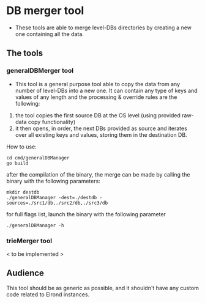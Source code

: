 # DB merger tool

- These tools are able to merge level-DBs directories by creating a new one containing all the data.

## The tools
### generalDBMerger tool

- This tool is a general purpose tool able to copy the data from any number of level-DBs into a new one.
It can contain any type of keys and values of any length and the processing & override rules are the following:
1. the tool copies the first source DB at the OS level (using provided raw-data copy functionality)
2. it then opens, in order, the next DBs provided as source and iterates over all existing keys and values, 
storing them in the destination DB.

How to use:

```
cd cmd/generalDBManager
go build
```

after the compilation of the binary, the merge can be made by calling the binary with the following parameters:

```
mkdir destdb
./generalDBManager -dest=./destdb -sources=./src1/db,./src2/db,./src3/db
```

for full flags list, launch the binary with the following parameter

```
./generalDBManager -h
```

### trieMerger tool

< to be implemented >

## Audience

This tool should be as generic as possible, and it shouldn't have any custom code related to Elrond instances.
